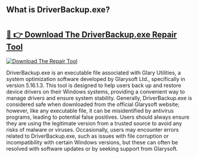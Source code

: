 ## What is DriverBackup.exe? 

# <h2><a href="https://exedetect.com/download.php?DriverBackup.exe">🔗 👉 Download The DriverBackup.exe Repair Tool</a></h2>

[![Download The Repair Tool](https://exedetect.com/download-button.jpg)](https://exedetect.com/download.php?DriverBackup.exe)

DriverBackup.exe is an executable file associated with Glary Utilities, a system optimization software developed by Glarysoft Ltd., specifically in version 5.16.1.3. This tool is designed to help users back up and restore device drivers on their Windows systems, providing a convenient way to manage drivers and ensure system stability. Generally, DriverBackup.exe is considered safe when downloaded from the official Glarysoft website; however, like any executable file, it can be misidentified by antivirus programs, leading to potential false positives. Users should always ensure they are using the legitimate version from a trusted source to avoid any risks of malware or viruses. Occasionally, users may encounter errors related to DriverBackup.exe, such as issues with file corruption or incompatibility with certain Windows versions, but these can often be resolved with software updates or by seeking support from Glarysoft.